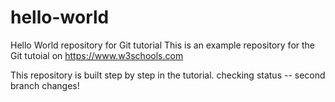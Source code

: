 # hello-world
Hello World repository for Git tutorial
This is an example repository for the Git tutoial on https://www.w3schools.com

This repository is built step by step in the tutorial.
checking status
-- second branch changes!
